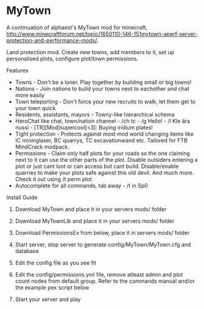 MyTown
======

A continuation of alphaest's MyTown mod for minecraft, http://www.minecraftforum.net/topic/1650110-146-151mytown-aperf-server-protection-and-performance-mods/.

Land protection mod. Create new towns, add members to it, set up personalised plots, configure plot/town permissions.

Features
* Towns - Don't be a loner. Play together by building small or big towns!
* Nations - Join nations to build your towns next to eachother and chat more easily
* Town teleporting - Don't force your new recruits to walk, let them get to your town quick
* Residents, assistants, mayors - Towny-like hierarchical schema
* HeroChat like chat, town/nation channel - /ch tc - /g Hello! - /l Kle ära nussi - [TR][Mod]supercool[<3]: Buying iridium plates!
* Tight protection - Protects against most mod world changing items like IC mininglaser, BC quarrys, TC excavationwand etc. Tailored for FTB MindCrack modpack.
* Permissions - Claim only half plots for your roads so the one claiming next to it can use the other parts of the plot. Disable outsiders entering a plot or just cant loot or can access but cant build. Disable/enable quarries to make your plots safe against this old devil. And much more. Check it out using /t perm plot.
* Autocomplete for all commands, tab away - /t in<tab> Sp0<tab>

Install Guide
1) Download MyTown and place it in your servers mods/ folder

2) Download MyTownLib and place it in your servers mods/ folder

3) Download PermissionsEx from below, place it in servers mods/ folder

4) Start server, stop server to generate config/MyTown/MyTown.cfg and database

5) Edit the config file as you see fit

6) Edit the config/permissions.yml file, remove atleast admin and plot count nodes from default group. Refer to the commands manual and/or the example pex script below

7) Start your server and play
